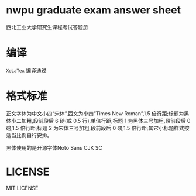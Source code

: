 # nwpu  graduate exam answer sheet

西北工业大学研究生课程考试答题册

# 编译

`XeLaTex` 编译通过

# 格式标准

正文字体为中文小四“宋体”,西文为小四“Times New Roman”,1.5 倍行距;标题为黑体小二加粗,段前段后 6 磅(或 0.5 行),单倍行距;标题 1 为黑体三号加粗,段前段后 0 磅,1.5 倍行距;标题 2 为宋体三号加粗,段前段后 0 磅,1.5 倍行距;其它小标题样式按适当比例自行安排。

黑体使用的是开源字体Noto Sans CJK SC

# LICENSE

MIT LICENSE